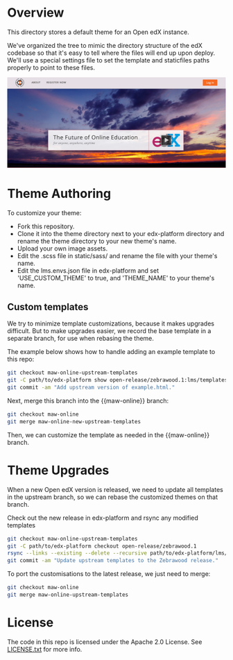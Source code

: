 Overview
========
This directory stores a default theme for an Open edX instance.

We've organized the tree to mimic the directory structure of the edX
codebase so that it's easy to tell where the files will end up upon
deploy. We'll use a special settings file to set the template and
staticfiles paths properly to point to these files.

![Alt text](/default_theme_screenshot.jpg?raw=true "Open edX Default Theme Screenshot")

Theme Authoring
===============
To customize your theme:
- Fork this repository.
- Clone it into the theme directory next to your edx-platform directory and rename the theme directory to your new theme's name.
- Upload your own image assets.
- Edit the .scss file in static/sass/ and rename the file with your theme's name.
- Edit the lms.envs.json file in edx-platform and set 'USE_CUSTOM_THEME' to true, and 'THEME_NAME' to your theme's name.


Custom templates
----------------

We try to minimize template customizations, because it makes upgrades difficult.  But to make upgrades easier, we record
the base template in a separate branch, for use when rebasing the theme.

The example below shows how to handle adding an example template to this repo:
```bash
git checkout maw-online-upstream-templates
git -C path/to/edx-platform show open-release/zebrawood.1:lms/templates/example.html > lms/templates/example.html
git commit -am "Add upstream version of example.html."
```

Next, merge this branch into the {{maw-online}} branch:
```bash
git checkout maw-online
git merge maw-online-new-upstream-templates
```

Then, we can customize the template as needed in the {{maw-online}} branch.

Theme Upgrades
==============

When a new Open edX version is released, we need to update all templates in the upstream branch, so we can rebase the
customized themes on that branch.

Check out the new release in edx-platform and rsync any modified templates
```bash
git checkout maw-online-upstream-templates
git -C path/to/edx-platform checkout open-release/zebrawood.1
rsync --links --existing --delete --recursive path/to/edx-platform/lms/templates lms/
git commit -am "Update upstream templates to the Zebrawood release."
```

To port the customisations to the latest release, we just need to merge:
```bash
git checkout maw-online
git merge maw-online-upstream-templates
```


License
=======

The code in this repo is licensed under the Apache 2.0 License.
See [LICENSE.txt](LICENSE.txt) for more info.
